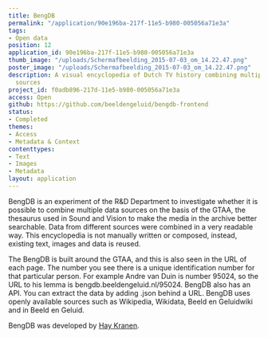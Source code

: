 ```yaml
---
title: BengDB
permalink: "/application/90e196ba-217f-11e5-b980-005056a71e3a"
tags:
- Open data
position: 12
application_id: 90e196ba-217f-11e5-b980-005056a71e3a
thumb_image: "/uploads/Schermafbeelding_2015-07-03_om_14.22.47.png"
poster_image: "/uploads/Schermafbeelding_2015-07-03_om_14.22.47.png"
description: A visual encyclopedia of Dutch TV history combining multiple open data
  sources
project_id: f0adb896-217d-11e5-b980-005056a71e3a
access: Open
github: https://github.com/beeldengeluid/bengdb-frontend
status:
- Completed
themes:
- Access
- Metadata & Context
contenttypes:
- Text
- Images
- Metadata
layout: application
---
```


BengDB is an experiment of the R&D Department to investigate whether it is possible to combine multiple data sources on the basis of the GTAA, the thesaurus used in Sound and Vision to make the media in the archive better searchable. Data from different sources were combined in a very readable way. This encyclopedia is not manually written or composed, instead, existing text, images and data is reused.

The BengDB is built around the GTAA, and this is also seen in the URL of each page. The number you see there is a unique identification number for that particular person. For example Andre van Duin is number 95024, so the URL to his lemma is bengdb.beeldengeluid.nl/95024. BengDB also has an API. You can extract the data by adding .json behind a URL. BengDB uses openly available sources such as Wikipedia, Wikidata, Beeld en Geluidwiki and in Beeld en Geluid.

BengDB was developed by [Hay Kranen](http://www.haykranen.nl/).

